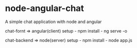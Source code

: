 # node-angular-chat
A simple chat application with node and angular

chat-fornt => angular(client) setup
	- npm install
	- ng serve -o

chat-backend => node(server) setup
	- npm install
	- node app.js
